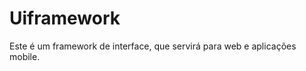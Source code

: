 Uiframework
===========

Este é um framework de interface, que servirá para web e aplicações mobile. 
